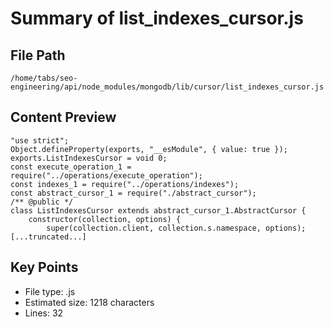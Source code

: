 # Summary of list_indexes_cursor.js
  
## File Path
`/home/tabs/seo-engineering/api/node_modules/mongodb/lib/cursor/list_indexes_cursor.js`

## Content Preview
```
"use strict";
Object.defineProperty(exports, "__esModule", { value: true });
exports.ListIndexesCursor = void 0;
const execute_operation_1 = require("../operations/execute_operation");
const indexes_1 = require("../operations/indexes");
const abstract_cursor_1 = require("./abstract_cursor");
/** @public */
class ListIndexesCursor extends abstract_cursor_1.AbstractCursor {
    constructor(collection, options) {
        super(collection.client, collection.s.namespace, options);
[...truncated...]
```

## Key Points
- File type: .js
- Estimated size: 1218 characters
- Lines: 32
